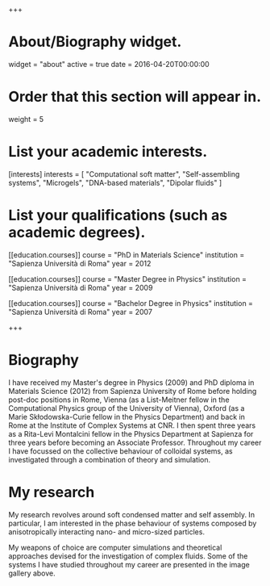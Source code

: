 +++
# About/Biography widget.
widget = "about"
active = true
date = 2016-04-20T00:00:00

# Order that this section will appear in.
weight = 5

# List your academic interests.
[interests]
  interests = [
    "Computational soft matter",
    "Self-assembling systems",
    "Microgels",
    "DNA-based materials",
    "Dipolar fluids"
  ]

# List your qualifications (such as academic degrees).
[[education.courses]]
  course = "PhD in Materials Science"
  institution = "Sapienza Università di Roma"
  year = 2012

[[education.courses]]
  course = "Master Degree in Physics"
  institution = "Sapienza Università di Roma"
  year = 2009

[[education.courses]]
  course = "Bachelor Degree in Physics"
  institution = "Sapienza Università di Roma"
  year = 2007

+++

# Biography

I have received my Master's degree in Physics (2009) and PhD diploma in Materials Science (2012) from Sapienza University of Rome before holding post-doc positions in Rome, Vienna (as a List-Meitner fellow in the Computational Physics group of the University of Vienna), Oxford (as a Marie Skłodowska-Curie fellow in the Physics Department) and back in Rome at the Institute of Complex Systems at CNR. I then spent three years as a Rita-Levi Montalcini fellow in the Physics Department at Sapienza for three years before becoming an Associate Professor. Throughout my career I have focussed on the collective behaviour of colloidal systems, as investigated through a combination of theory and simulation.

# My research

My research revolves around soft condensed matter and self assembly. In particular, I am interested in the phase behaviour of systems composed by anisotropically interacting nano- and micro-sized particles.

My weapons of choice are computer simulations and theoretical approaches devised for the investigation of complex fluids. Some of the systems I have studied throughout my career are presented in the image gallery above.

